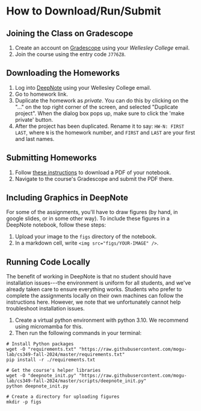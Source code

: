 # How to Download/Run/Submit



## Joining the Class on Gradescope

1. Create an account on [Gradescope](https://www.gradescope.com/) using your *Wellesley College* email.
2. Join the course using the entry code `J776Z8`.



## Downloading the Homeworks

1. Log into [DeepNote](https://deepnote.com/) using your Wellesley College email. 
2. Go to homework link.
3. Duplicate the homework as *private*. You can do this by clicking on the "..." on the top right corner of the screen, and selected "Duplicate project". When the dialog box pops up, make sure to click the 'make private' button.
4. After the project has been duplicated. Rename it to say: `HW-N: FIRST LAST`, where `N` is the homework number, and `FIRST` and `LAST` are your first and last names.



## Submitting Homeworks

1. Follow [these instructions](https://deepnote.com/docs/export-pdf) to download a PDF of your notebook.
2. Navigate to the course's Gradescope and submit the PDF there.



## Including Graphics in DeepNote

For some of the assignments, you'll have to draw figures (by hand, in google slides, or in some other way). To include these figures in a DeepNote notebook, follow these steps:
1. Upload your image to the `figs` directory of the notebook.
2. In a markdown cell, write `<img src="figs/YOUR-IMAGE" />`.



## Running Code Locally

The benefit of working in DeepNote is that no student should have installation issues---the environment is uniform for all students, and we've already taken care to ensure everything works. Students who prefer to complete the assignments locally on their own machines can follow the instructions here. However, we note that we unfortunately cannot help troubleshoot installation issues.

1. Create a virtual python environment with python $3.10$. We recommend using micromamba for this.
2. Then run the following commands in your terminal:
```
# Install Python packages
wget -O "requirements.txt" "https://raw.githubusercontent.com/mogu-lab/cs349-fall-2024/master/requirements.txt"
pip install -r ./requirements.txt

# Get the course's helper libraries
wget -O "deepnote_init.py" "https://raw.githubusercontent.com/mogu-lab/cs349-fall-2024/master/scripts/deepnote_init.py"
python deepnote_init.py

# Create a directory for uploading figures
mkdir -p figs
```

